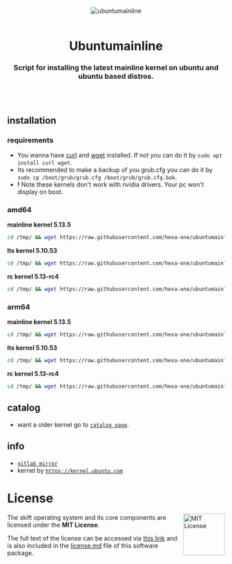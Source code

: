 <div align="center">
  <a align="center">
    <center align="center">
      <img src="assets/Mainline-pink.svg" alt="ubuntumainline" align="center">
    </center>
  </a>
  <br>
  <h1 align="center"><center>Ubuntumainline</center></h1>
  <h3 align="center"><center>Script for installing the latest mainline kernel on ubuntu and ubuntu based distros.</center></h3>
  <br>
  <br>
</div>

## installation

### requirements

- You wanna have [curl](https://curl.haxx.se/) and [wget](https://www.gnu.org/software/wget/) installed. If not you can do it by `sudo apt install curl wget`.
- Its recommended to make a backup of you grub.cfg you can do it by `sudo cp /boot/grub/grub.cfg /boot/grub/grub.cfg.bak`.
- **!** Note these kernels don't work with nvidia drivers. Your pc won't display on boot.

### amd64

**mainline kernel 5.13.5**

```bash
cd /tmp/ && wget https://raw.githubusercontent.com/hexa-one/ubuntumainline/main/catalog/5.13.5/install.sh && chmod +x install.sh && sudo ./install.sh -amd
```
**lts kernel 5.10.53**

```bash
cd /tmp/ && wget https://raw.githubusercontent.com/hexa-one/ubuntumainline/main/catalog/5.10.53/install.sh && chmod +x install.sh && sudo ./install.sh -amd
```

**rc kernel 5.13-rc4**
```bash
cd /tmp/ && wget https://raw.githubusercontent.com/hexa-one/ubuntumainline/main/catalog/5.13-rc4/install.sh && chmod +x install.sh && sudo ./install.sh -amd
```

### arm64

**mainline kernel 5.13.5**
```bash
cd /tmp/ && wget https://raw.githubusercontent.com/hexa-one/ubuntumainline/main/catalog/5.13.5/install.sh && chmod +x install.sh && sudo ./install.sh -arm
```

**lts kernel 5.10.53**
```bash
cd /tmp/ && wget https://raw.githubusercontent.com/hexa-one/ubuntumainline/main/catalog/5.10.53/install.sh && chmod +x install.sh && sudo ./install.sh -arm
```

**rc kernel 5.13-rc4**
```bash
cd /tmp/ && wget https://raw.githubusercontent.com/hexa-one/ubuntumainline/main/catalog/5.13-rc4/install.sh && chmod +x install.sh && sudo ./install.sh -arm
```

## catalog

- want a older kernel go to [`catalog page`](../catalog/README.md).

## info

- [`gitlab mirror`](https://gitlab.com/hexa-one/ubuntumainline)
- kernel by [`https://kernel.ubuntu.com`](https://kernel.ubuntu.com/)

# License

<a href="https://opensource.org/licenses/MIT">
  <img align="right" height="96" alt="MIT License" src="https://user-images.githubusercontent.com/58103738/119219770-af322980-bad6-11eb-9fa4-4273ca3993b5.png" />
</a>

The skift operating system and its core components are licensed under the **MIT License**.

The full text of the license can be accessed via [this link](https://opensource.org/licenses/MIT) and is also included in the [license.md](license.md) file of this software package.
